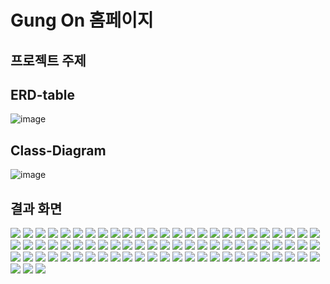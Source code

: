 # Gung On 홈페이지
## 프로젝트 주제


## ERD-table
![image](https://github.com/user-attachments/assets/3831a7fa-432d-41f9-a2a6-6bba6ff650fc)


## Class-Diagram
![image](https://github.com/user-attachments/assets/658a220e-aca4-47f3-9c2f-c65a096cc399)


## 결과 화면
![](imges/슬라이드6.PNG)
![](imges/슬라이드7.PNG)
![](imges/슬라이드8.PNG)
![](imges/슬라이드9.PNG)
![](imges/슬라이드10.PNG)
![](imges/슬라이드11.PNG)
![](imges/슬라이드12.PNG)
![](imges/슬라이드13.PNG)
![](imges/슬라이드14.PNG)
![](imges/슬라이드15.PNG)
![](imges/슬라이드16.PNG)
![](imges/슬라이드17.PNG)
![](imges/슬라이드18.PNG)
![](imges/슬라이드19.PNG)
![](imges/슬라이드20.PNG)
![](imges/슬라이드21.PNG)
![](imges/슬라이드22.PNG)
![](imges/슬라이드23.PNG)
![](imges/슬라이드24.PNG)
![](imges/슬라이드25.PNG)
![](imges/슬라이드26.PNG)
![](imges/슬라이드27.PNG)
![](imges/슬라이드28.PNG)
![](imges/슬라이드29.PNG)
![](imges/슬라이드30.PNG)
![](imges/슬라이드31.PNG)
![](imges/슬라이드32.PNG)
![](imges/슬라이드33.PNG)
![](imges/슬라이드34.PNG)
![](imges/슬라이드35.PNG)
![](imges/슬라이드36.PNG)
![](imges/슬라이드37.PNG)
![](imges/슬라이드38.PNG)
![](imges/슬라이드39.PNG)
![](imges/슬라이드40.PNG)
![](imges/슬라이드41.PNG)
![](imges/슬라이드42.PNG)
![](imges/슬라이드43.PNG)
![](imges/슬라이드44.PNG)
![](imges/슬라이드45.PNG)
![](imges/슬라이드46.PNG)
![](imges/슬라이드47.PNG)
![](imges/슬라이드48.PNG)
![](imges/슬라이드49.PNG)
![](imges/슬라이드50.PNG)
![](imges/슬라이드51.PNG)
![](imges/슬라이드52.PNG)
![](imges/슬라이드53.PNG)
![](imges/슬라이드54.PNG)
![](imges/슬라이드55.PNG)
![](imges/슬라이드56.PNG)
![](imges/슬라이드57.PNG)
![](imges/슬라이드58.PNG)
![](imges/슬라이드59.PNG)
![](imges/슬라이드60.PNG)
![](imges/슬라이드61.PNG)
![](imges/슬라이드62.PNG)
![](imges/슬라이드63.PNG)
![](imges/슬라이드64.PNG)
![](imges/슬라이드65.PNG)
![](imges/슬라이드66.PNG)
![](imges/슬라이드67.PNG)
![](imges/슬라이드68.PNG)
![](imges/슬라이드69.PNG)
![](imges/슬라이드70.PNG)
![](imges/슬라이드71.PNG)
![](imges/슬라이드72.PNG)
![](imges/슬라이드73.PNG)
![](imges/슬라이드74.PNG)
![](imges/슬라이드75.PNG)
![](imges/슬라이드76.PNG)
![](imges/슬라이드77.PNG)
![](imges/슬라이드78.PNG)
![](imges/슬라이드79.PNG)
![](imges/슬라이드80.PNG)
![](imges/슬라이드81.PNG)
![](imges/슬라이드82.PNG)
![](imges/슬라이드83.PNG)
